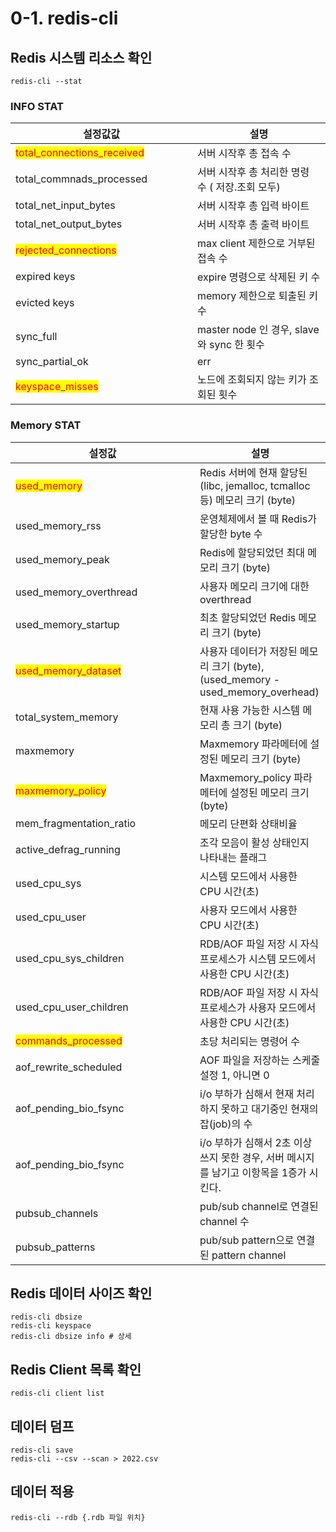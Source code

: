 # 0-1. redis-cli

## Redis 시스템 리소스 확인

```
redis-cli --stat
```

### INFO STAT

<table><thead><tr><th width="275">설정값값</th><th>설명</th></tr></thead><tbody><tr><td><mark style="color:red;">total_connections_received</mark></td><td>서버 시작후 총 접속 수</td></tr><tr><td>total_commnads_processed</td><td>서버 시작후 총 처리한 명령 수 ( 저장.조회 모두)</td></tr><tr><td>total_net_input_bytes</td><td>서버 시작후 총 입력 바이트</td></tr><tr><td>total_net_output_bytes</td><td>서버 시작후 총 출력 바이트</td></tr><tr><td><mark style="color:red;">rejected_connections</mark></td><td>max client 제한으로 거부된 접속 수</td></tr><tr><td>expired keys</td><td>expire 명령으로 삭제된 키 수</td></tr><tr><td>evicted keys</td><td>memory 제한으로 퇴출된 키 수</td></tr><tr><td>sync_full</td><td>master node 인 경우, slave 와 sync 한 횟수</td></tr><tr><td>sync_partial_ok</td><td>err</td></tr><tr><td><mark style="color:red;">keyspace_misses</mark></td><td>노드에 조회되지 않는 키가 조회된 횟수</td></tr></tbody></table>

### Memory STAT

<table><thead><tr><th width="279">설정값</th><th>설명</th></tr></thead><tbody><tr><td><mark style="color:red;">used_memory</mark></td><td>Redis 서버에 현재 할당된(libc, jemalloc, tcmalloc 등) 메모리 크기 (byte)</td></tr><tr><td>used_memory_rss</td><td>운영체제에서 볼 때 Redis가 할당한 byte 수</td></tr><tr><td>used_memory_peak</td><td>Redis에 할당되었던 최대 메모리 크기 (byte)</td></tr><tr><td>used_memory_overthread</td><td>사용자 메모리 크기에 대한 overthread</td></tr><tr><td>used_memory_startup</td><td>최초 할당되었던 Redis 메모리 크기 (byte)</td></tr><tr><td><mark style="color:red;">used_memory_dataset</mark></td><td>사용자 데이터가 저장된 메모리 크기 (byte),<br>(used_memory - used_memory_overhead)</td></tr><tr><td>total_system_memory</td><td>현재 사용 가능한 시스템 메모리 총 크기 (byte)</td></tr><tr><td>maxmemory</td><td>Maxmemory 파라메터에 설정된 메모리 크기 (byte)</td></tr><tr><td><mark style="color:red;">maxmemory_policy</mark></td><td>Maxmemory_policy 파라메터에 설정된 메모리 크기 (byte)</td></tr><tr><td>mem_fragmentation_ratio</td><td>메모리 단편화 상태비율</td></tr><tr><td>active_defrag_running</td><td>조각 모음이 활성 상태인지 나타내는 플래그</td></tr><tr><td>used_cpu_sys</td><td>시스템 모드에서 사용한 CPU 시간(초)</td></tr><tr><td>used_cpu_user</td><td>사용자 모드에서 사용한 CPU 시간(초)</td></tr><tr><td>used_cpu_sys_children</td><td>RDB/AOF 파일 저장 시 자식 프로세스가 시스템 모드에서 사용한 CPU 시간(초)</td></tr><tr><td>used_cpu_user_children</td><td>RDB/AOF 파일 저장 시 자식 프로세스가 사용자 모드에서 사용한 CPU 시간(초)</td></tr><tr><td><mark style="color:red;">commands_processed</mark></td><td>초당 처리되는 명령어 수</td></tr><tr><td>aof_rewrite_scheduled</td><td>AOF 파일을 저장하는 스케줄 설정 1, 아니면 0</td></tr><tr><td>aof_pending_bio_fsync</td><td>i/o 부하가 심해서 현재 처리 하지 못하고 대기중인 현재의 잡(job)의 수</td></tr><tr><td>aof_pending_bio_fsync</td><td>i/o 부하가 심해서 2초 이상 쓰지 못한 경우, 서버 메시지를 남기고 이항목을 1증가 시킨다.</td></tr><tr><td>pubsub_channels</td><td>pub/sub channel로 연결된 channel 수</td></tr><tr><td>pubsub_patterns</td><td>pub/sub pattern으로 연결된 pattern channel</td></tr></tbody></table>

## Redis 데이터 사이즈  확인

```
redis-cli dbsize
redis-cli keyspace
redis-cli dbsize info # 상세
```

## Redis Client 목록  확인

```
redis-cli client list
```

## 데이터 덤프

```
redis-cli save
redis-cli --csv --scan > 2022.csv
```

## 데이터 적용

```
redis-cli --rdb {.rdb 파일 위치}
```

